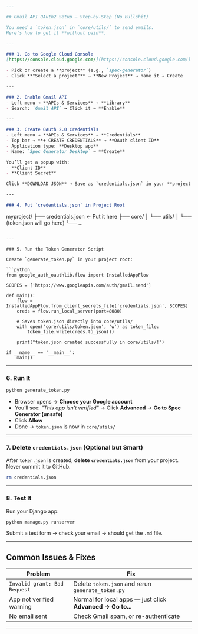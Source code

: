 ```markdown
---

## Gmail API OAuth2 Setup – Step-by-Step (No Bullshit)

You need a `token.json` in `core/utils/` to send emails.  
Here’s how to get it **without pain**.

---

### 1. Go to Google Cloud Console  
[https://console.cloud.google.com/](https://console.cloud.google.com/)

- Pick or create a **project** (e.g., `spec-generator`)
- Click **"Select a project"** → **New Project** → name it → Create

---

### 2. Enable Gmail API  
- Left menu → **APIs & Services** → **Library**  
- Search: `Gmail API` → Click it → **Enable**

---

### 3. Create OAuth 2.0 Credentials  
- Left menu → **APIs & Services** → **Credentials**  
- Top bar → **+ CREATE CREDENTIALS** → **OAuth client ID**  
- Application type: **Desktop app**  
- Name: `Spec Generator Desktop` → **Create**

You’ll get a popup with:
- **Client ID**
- **Client Secret**

Click **DOWNLOAD JSON** → Save as `credentials.json` in your **project root**

---

### 4. Put `credentials.json` in Project Root
```
myproject/
├── credentials.json   ← Put it here
├── core/
│   └── utils/
│       └── (token.json will go here)
└── ...
```

---

### 5. Run the Token Generator Script

Create `generate_token.py` in your project root:

```python
from google_auth_oauthlib.flow import InstalledAppFlow

SCOPES = ['https://www.googleapis.com/auth/gmail.send']

def main():
    flow = InstalledAppFlow.from_client_secrets_file('credentials.json', SCOPES)
    creds = flow.run_local_server(port=8080)

    # Saves token.json directly into core/utils/
    with open('core/utils/token.json', 'w') as token_file:
        token_file.write(creds.to_json())

    print("token.json created successfully in core/utils/!")

if __name__ == '__main__':
    main()
```

---

### 6. Run It

```bash
python generate_token.py
```

- Browser opens → **Choose your Google account**  
- You’ll see: *"This app isn't verified"* → Click **Advanced** → **Go to Spec Generator (unsafe)**  
- Click **Allow**  
- Done → `token.json` is now in `core/utils/`

---

### 7. Delete `credentials.json` (Optional but Smart)

After `token.json` is created, **delete `credentials.json`** from your project.  
Never commit it to GitHub.

```bash
rm credentials.json
```

---

### 8. Test It

Run your Django app:

```bash
python manage.py runserver
```

Submit a test form → check your email → should get the `.md` file.

---

## Common Issues & Fixes

| Problem | Fix |
|-------|-----|
| `Invalid grant: Bad Request` | Delete `token.json` and rerun `generate_token.py` |
| App not verified warning | Normal for local apps — just click **Advanced → Go to...** |
| No email sent | Check Gmail spam, or re-authenticate |

---

